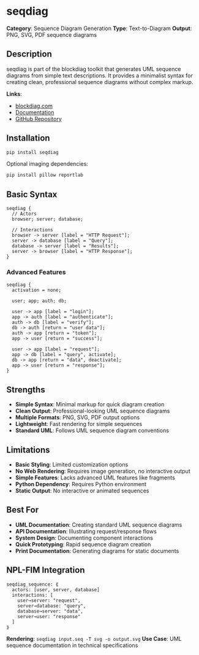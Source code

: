# seqdiag

**Category**: Sequence Diagram Generation
**Type**: Text-to-Diagram
**Output**: PNG, SVG, PDF sequence diagrams

## Description

seqdiag is part of the blockdiag toolkit that generates UML sequence diagrams from simple text descriptions. It provides a minimalist syntax for creating clean, professional sequence diagrams without complex markup.

**Links**:
- [blockdiag.com](http://blockdiag.com/en/seqdiag/)
- [Documentation](http://blockdiag.com/en/seqdiag/examples.html)
- [GitHub Repository](https://github.com/blockdiag/seqdiag)

## Installation

```bash
pip install seqdiag
```

Optional imaging dependencies:
```bash
pip install pillow reportlab
```

## Basic Syntax

```seqdiag
seqdiag {
  // Actors
  browser; server; database;

  // Interactions
  browser -> server [label = "HTTP Request"];
  server -> database [label = "Query"];
  database -> server [label = "Results"];
  server -> browser [label = "HTTP Response"];
}
```

### Advanced Features

```seqdiag
seqdiag {
  activation = none;

  user; app; auth; db;

  user -> app [label = "login"];
  app -> auth [label = "authenticate"];
  auth -> db [label = "verify"];
  db -> auth [return = "user data"];
  auth -> app [return = "token"];
  app -> user [return = "success"];

  user -> app [label = "request"];
  app -> db [label = "query", activate];
  db -> app [return = "data", deactivate];
  app -> user [return = "response"];
}
```

## Strengths

- **Simple Syntax**: Minimal markup for quick diagram creation
- **Clean Output**: Professional-looking UML sequence diagrams
- **Multiple Formats**: PNG, SVG, PDF output options
- **Lightweight**: Fast rendering for simple sequences
- **Standard UML**: Follows UML sequence diagram conventions

## Limitations

- **Basic Styling**: Limited customization options
- **No Web Rendering**: Requires image generation, no interactive output
- **Simple Features**: Lacks advanced UML features like fragments
- **Python Dependency**: Requires Python environment
- **Static Output**: No interactive or animated sequences

## Best For

- **UML Documentation**: Creating standard UML sequence diagrams
- **API Documentation**: Illustrating request/response flows
- **System Design**: Documenting component interactions
- **Quick Prototyping**: Rapid sequence diagram creation
- **Print Documentation**: Generating diagrams for static documents

## NPL-FIM Integration

```npl
seqdiag_sequence: ⟪
  actors: [user, server, database]
  interactions: [
    user→server: "request",
    server→database: "query",
    database→server: "data",
    server→user: "response"
  ]
⟫
```

**Rendering**: `seqdiag input.seq -T svg -o output.svg`
**Use Case**: UML sequence documentation in technical specifications